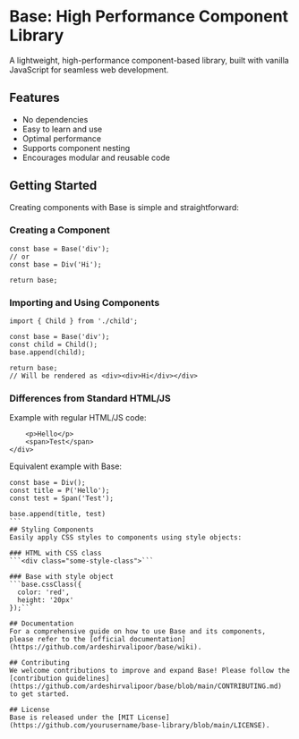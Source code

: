 # Base: High Performance Component Library
A lightweight, high-performance component-based library, built with vanilla JavaScript for seamless web development.

## Features
- No dependencies
- Easy to learn and use
- Optimal performance
- Supports component nesting
- Encourages modular and reusable code

## Getting Started
Creating components with Base is simple and straightforward:

### Creating a Component
```// Component child.js
const base = Base('div');
// or
const base = Div('Hi');

return base;
```

### Importing and Using Components
```// Component parent.js
import { Child } from './child';

const base = Base('div');
const child = Child();
base.append(child);

return base;
// Will be rendered as <div><div>Hi</div></div>
```

### Differences from Standard HTML/JS
Example with regular HTML/JS code:
```<div>
    <p>Hello</p>
    <span>Test</span>
</div>
````
Equivalent example with Base:
````
const base = Div();
const title = P('Hello');
const test = Span('Test');

base.append(title, test)
```
## Styling Components
Easily apply CSS styles to components using style objects:

### HTML with CSS class
```<div class="some-style-class">```

### Base with style object
```base.cssClass({
  color: 'red',
  height: '20px'
});```

## Documentation
For a comprehensive guide on how to use Base and its components, please refer to the [official documentation](https://github.com/ardeshirvalipoor/base/wiki).

## Contributing
We welcome contributions to improve and expand Base! Please follow the [contribution guidelines](https://github.com/ardeshirvalipoor/base/blob/main/CONTRIBUTING.md) to get started.

## License
Base is released under the [MIT License](https://github.com/yourusername/base-library/blob/main/LICENSE).
